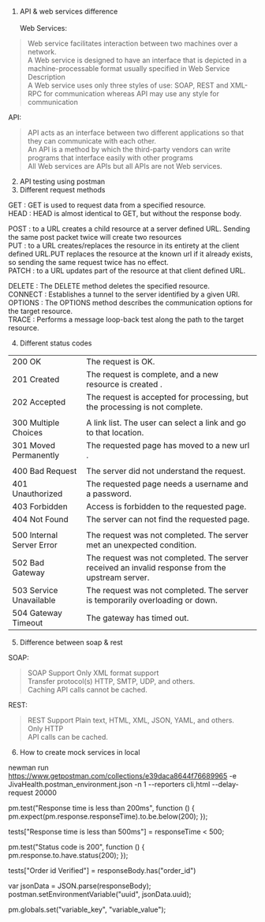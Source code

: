 1. API & web services difference <br><br>
Web Services:
> Web service facilitates interaction between two machines over a network. <br>
> A Web service is designed to have an interface that is depicted in a machine-processable format usually specified in Web Service Description <br> 
> A Web service uses only three styles of use: SOAP, REST and XML-RPC for communication whereas API may use any style for communication <br>

API:
> API acts as an interface between two different applications so that they can communicate with each other. <br>
> An API is a method by which the third-party vendors can write programs that interface easily with other programs <br>
> All Web services are APIs but all APIs are not Web services.


2. API testing using postman
3. Different request methods

GET : GET is used to request data from a specified resource. <br>
HEAD : HEAD is almost identical to GET, but without the response body. <br>

POST : to a URL creates a child resource at a server defined URL. Sending the same post packet twice will create two resources <br>
PUT : to a URL creates/replaces the resource in its entirety at the client defined URL.PUT replaces the resource at the known url if it already exists, so sending the same request twice has no effect. <br>
PATCH : to a URL updates part of the resource at that client defined URL. <br>

DELETE : The DELETE method deletes the specified resource. <br>
CONNECT : Establishes a tunnel to the server identified by a given URI. <br>
OPTIONS : The OPTIONS method describes the communication options for the target resource. <br>
TRACE : Performs a message loop-back test along the path to the target resource. <br>






4. Different status codes



|	                      |                                                                                                          |
|	:--- 	              |	:--- 	                                                                                                 |
|	200 OK	              |	 The request is  OK.                                                                                     | 
|	201 Created	          |	The request is complete, and a new resource is created .	                                             |
|	202 Accepted	      |	The request is accepted for processing, but the processing is not complete.	                             |
|		                  |		                                                                                                     |
|	300 Multiple Choices  |	A link list. The user can select a link and go to that location.	                                     |
|	301 Moved Permanently |	The requested page has moved to a new url .	                                                             |
|		                  |		                                                                                                     |
|	400 Bad Request	      |The server did not understand the request.	                                                             |
|	401 Unauthorized	  |	The requested page needs a username and a password.	                                                     |
|	403 Forbidden	      |	Access is forbidden to the requested page.	                                                             |
|	404 Not Found	      |	The server can not find the requested page.	                                                             |
|		                  |		                                                                                                     |
|	500 Internal Server Error	     |	The request was not completed. The server met an unexpected condition.	                     |
|	502 Bad Gateway	      |	The request was not completed. The server received an invalid response from the upstream server.	     |
|	503 Service Unavailable|	The request was not completed. The server is temporarily overloading or down.	                     |
|	504 Gateway Timeout	   |	The gateway has timed out.	                                                                         |



5. Difference between soap & rest

SOAP:
> SOAP Support Only XML format support  <br>
> Transfer protocol(s)	HTTP, SMTP, UDP, and others. <br>
> Caching	API calls cannot be cached. <br>

REST:
> REST Support Plain text, HTML, XML, JSON, YAML, and others. <br>
> Only HTTP <br>
> API calls can be cached. <br>


6. How to create mock services in local







newman run https://www.getpostman.com/collections/e39daca8644f76689965 -e JivaHealth.postman_environment.json -n 1 --reporters cli,html --delay-request 20000 

 

pm.test("Response time is less than 200ms", function () {
    pm.expect(pm.response.responseTime).to.be.below(200);
});

 

tests["Response time is less than 500ms"] = responseTime < 500;

 

pm.test("Status code is 200", function () {
    pm.response.to.have.status(200);
});

 

tests["Order id Verified"] = responseBody.has("order_id")

 


var jsonData = JSON.parse(responseBody);
postman.setEnvironmentVariable("uuid", jsonData.uuid);

 

pm.globals.set("variable_key", "variable_value");
